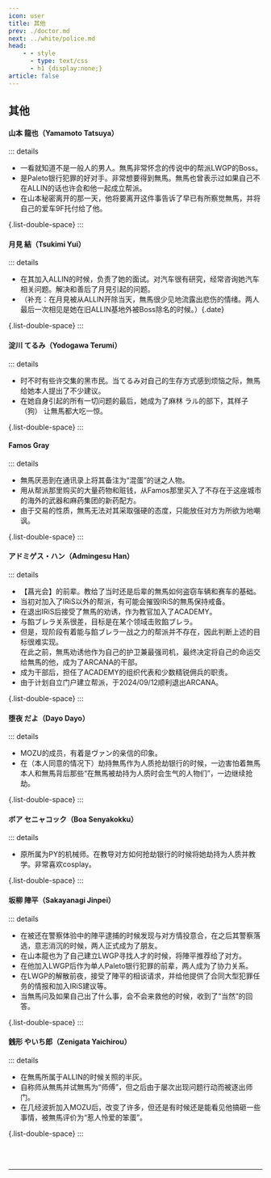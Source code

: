 ```yaml
---
icon: user
title: 其他
prev: ./doctor.md
next: ../white/police.md
head:
    - - style
      - type: text/css
      - h1 {display:none;}
article: false
---
```

## <span class="underline-blue"><i class="fa-solid fa-user"></i> 其他</span>

#### <span style="font-weight:bold;">山本 龍也（Yamamoto Tatsuya）</span>
::: details
- 一看就知道不是一般人的男人。無馬非常怀念的传说中的帮派<Anchor href="lwgp">LWGP</Anchor>的Boss。
- 是Paleto银行犯罪的好对手。非常想要得到無馬。無馬也曾表示过如果自己不在ALLIN的话也许会和他一起成立帮派。
- 在山本秘密离开的那一天，他将要离开这件事告诉了早已有所察觉無馬，并将自己的爱车9F托付给了他。

{.list-double-space}
:::
#### <span style="font-weight:bold;">月見 結（Tsukimi Yui）</span>
::: details
- 在其加入<Anchor href="allin">ALLIN</Anchor>的时候，负责了她的面试。对汽车很有研究，经常咨询她汽车相关问题。解决和善后了月見引起的问题。
- （补充：在月見被从ALLIN开除当天，無馬很少见地流露出悲伤的情绪。两人最后一次相见是她在旧ALLIN基地外被Boss除名的时候。）{.date}

{.list-double-space}
:::
#### <span style="font-weight:bold;">淀川 てるみ（Yodogawa Terumi）</span>
::: details
- 时不时有些许交集的黑市民。当てるみ对自己的生存方式感到烦恼之际，無馬给她本人提出了不少建议。
- 在她自身引起的所有一切问题的最后，她成为了<Anchor href="raru">麻林 ラル</Anchor>的部下，其样子 <CollapsableText label="※">（狗）</CollapsableText> 让無馬都大吃一惊。

{.list-double-space}
:::
#### <span style="font-weight:bold;">Famos Gray</span>
::: details
- 無馬厌恶到在通讯录上将其备注为“混蛋”的谜之人物。
- 用从帮派那里购买的大量药物和赃钱，从Famos那里买入了不存在于这座城市的海外的武器和麻药集团的新药配方。
- 由于交易的性质，無馬无法对其采取强硬的态度，只能放任对方为所欲为地嘲讽。

{.list-double-space}
:::
#### <span style="font-weight:bold;">アドミゲス・ハン（Admingesu Han）</span>
::: details
- 【<Anchor href="taxi">菖光会</Anchor>】的前辈。教给了当时还是后辈的無馬如何盗窃车辆和赛车的基础。
- 当初对加入了IRiS以外的帮派，有可能会摧毁IRiS的無馬保持戒备。
- 在退出<Anchor href="iris">IRiS</Anchor>后接受了無馬的劝诱，作为教官加入了<Anchor href="academy">ACADEMY</Anchor>。
- 与<Anchor href="anbrella">餡ブレラ</Anchor>关系很差，目标是在某个领域击败<Anchor href="anbrella">餡ブレラ</Anchor>。
- 但是，现阶段有着能与<Anchor href="anbrella">餡ブレラ一</Anchor>战之力的帮派并不存在，因此判断上述的目标很难实现。    
  在此之前，無馬劝诱他作为自己的护卫兼最强司机，最终决定将自己的命运交给無馬的他，成为了<Anchor href="arcana">ARCANA</Anchor>的干部。
- 成为干部后，担任了<Anchor href="academy">ACADEMY</Anchor>的组织代表和少数精锐佣兵的职责。
- 由于计划自立门户建立帮派，于2024/09/12顺利退出ARCANA。

{.list-double-space}
:::
#### <span style="font-weight:bold;">堕夜 だよ（Dayo Dayo）</span>
::: details
- <Anchor href="mozu">MOZU</Anchor>的成员，有着是<Anchor href="van">ヴァン</Anchor>的亲信的印象。
- 在（本人同意的情况下）劫持無馬作为人质抢劫银行的时候，一边害怕着無馬本人和無馬背后那些“在無馬被劫持为人质时会生气的人物们”，一边继续抢劫。

{.list-double-space}
:::
#### <span style="font-weight:bold;">ボア セニャコック（Boa Senyakokku）</span>
::: details
- 原所属为PY的机械师。在教导对方如何抢劫银行的时候将她劫持为人质并教学。非常喜欢cosplay。

{.list-double-space}
:::
#### <span style="font-weight:bold;">坂柳 陣平（Sakayanagi Jinpei）</span>
::: details
- 在被还在警察体验中的陣平逮捕的时候发现与对方情投意合，在之后其警察落选，意志消沉的时候，两人正式成为了朋友。
- 在山本龍也为了自己建立LWGP寻找人才的时候，将陣平推荐给了对方。
- 在他加入LWGP后作为单人Paleto银行犯罪的前辈，两人成为了协力关系。
- 在LWGP的解散前夜，接受了陣平的相谈请求，并给他提供了合同大型犯罪任务的情报和加入IRiS建议等。
- 当無馬问及如果自己出了什么事，会不会来救他的时候，收到了“当然”的回答。

{.list-double-space}
:::
#### <span style="font-weight:bold;">銭形 やいち郎（Zenigata Yaichirou）</span>
::: details
- 在無馬所属于<Anchor href="allin">ALLIN</Anchor>的时候关照的半灰。
- 自称师从無馬并试無馬为“师傅”，但之后由于屡次出现问题行动而被逐出师门。
- 在几经波折加入<Anchor href="mozu">MOZU</Anchor>后，改变了许多，但还是有时候还是能看见他搞砸一些事情，被無馬评价为“惹人怜爱的笨蛋”。

{.list-double-space}
:::

<br>
<br>

---

